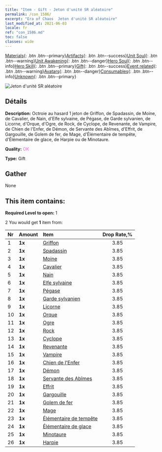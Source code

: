 ```yaml
---
title: "Item - Gift - Jeton d'unité SR aléatoire"
permalink: /con_1586/
excerpt: "Era of Chaos  Jeton d'unité SR aléatoire"
last_modified_at: 2021-06-03
locale: fr
ref: "con_1586.md"
toc: false
classes: wide
---
```

 [Materials](/ItemsFR/){: .btn .btn--primary}[Artifacts](/ItemsFR/Artifacts/){: .btn .btn--success}[Unit Soul](/ItemsFR/UnitSoul/){: .btn .btn--warning}[Unit Awakening](/ItemsFR/UnitAwakening/){: .btn .btn--danger}[Hero Soul](/ItemsFR/HeroSoul/){: .btn .btn--info}[Hero Skill](/ItemsFR/HeroSkill/){: .btn .btn--primary}[Gift](/ItemsFR/Gift/){: .btn .btn--success}[Event related](/ItemsFR/Events/){: .btn .btn--warning}[Avatars](/ItemsFR/Avatars/){: .btn .btn--danger}[Consumables](/ItemsFR/Consumables/){: .btn .btn--info}[Unknown](/ItemsFR/Unknown/){: .btn .btn--primary}

 ![Jeton d'unité SR aléatoire](/images/t/i_907181.png)

## Détails
 **Description:** Octroie au hasard 1 jeton de Griffon, de Spadassin, de Moine, de Cavalier, de Nain, d'Elfe sylvaine, de Pégase, de Garde sylvanien, de Licorne, d'Orque, d'Ogre, de Rock, de Cyclope, de Revenante, de Vampire, de Chien de l'Enfer, de Démon, de Servante des Abîmes, d'Effrit, de Gargouille, de Golem de fer, de Mage, d'Élémentaire de tempête, d'Élémentaire de glace, de Harpie ou de Minotaure.

 **Quality:** <span style="color: #DA70D6">OK</span>

 **Type:** Gift

## Gather

  None

## This item contains:

 **Required Level to open:** 1

 2 You would get **1** item  from:

  | Nr | Amount |     Item    | Drop Rate,% |
  |:---|:-------|:------------|:---------:|
  | 1 |  **1x** | [Griffon](/ItemsFR/unt_192/) | 3.85 | 
  | 2 |  **1x** | [Spadassin](/ItemsFR/unt_193/) | 3.85 | 
  | 3 |  **1x** | [Moine](/ItemsFR/unt_194/) | 3.85 | 
  | 4 |  **1x** | [Cavalier ](/ItemsFR/unt_195/) | 3.85 | 
  | 5 |  **1x** | [Nain](/ItemsFR/unt_200/) | 3.85 | 
  | 6 |  **1x** | [Elfe sylvaine](/ItemsFR/unt_201/) | 3.85 | 
  | 7 |  **1x** | [Pégase](/ItemsFR/unt_202/) | 3.85 | 
  | 8 |  **1x** | [Garde sylvanien](/ItemsFR/unt_203/) | 3.85 | 
  | 9 |  **1x** | [Licorne](/ItemsFR/unt_204/) | 3.85 | 
  | 10 |  **1x** | [Orque](/ItemsFR/unt_219/) | 3.85 | 
  | 11 |  **1x** | [Ogre](/ItemsFR/unt_220/) | 3.85 | 
  | 12 |  **1x** | [Rock](/ItemsFR/unt_221/) | 3.85 | 
  | 13 |  **1x** | [Cyclope](/ItemsFR/unt_222/) | 3.85 | 
  | 14 |  **1x** | [Revenante](/ItemsFR/unt_210/) | 3.85 | 
  | 15 |  **1x** | [Vampire](/ItemsFR/unt_211/) | 3.85 | 
  | 16 |  **1x** | [Chien de l'Enfer](/ItemsFR/unt_228/) | 3.85 | 
  | 17 |  **1x** | [Démon](/ItemsFR/unt_229/) | 3.85 | 
  | 18 |  **1x** | [Servante des Abîmes](/ItemsFR/unt_230/) | 3.85 | 
  | 19 |  **1x** | [Effrit](/ItemsFR/unt_231/) | 3.85 | 
  | 20 |  **1x** | [Gargouille](/ItemsFR/unt_236/) | 3.85 | 
  | 21 |  **1x** | [Golem de fer](/ItemsFR/unt_237/) | 3.85 | 
  | 22 |  **1x** | [Mage](/ItemsFR/unt_238/) | 3.85 | 
  | 23 |  **1x** | [Élémentaire de tempête](/ItemsFR/unt_263/) | 3.85 | 
  | 24 |  **1x** | [Élémentaire de glace](/ItemsFR/unt_264/) | 3.85 | 
  | 25 |  **1x** | [Minotaure](/ItemsFR/unt_248/) | 3.85 | 
  | 26 |  **1x** | [Harpie](/ItemsFR/unt_245/) | 3.85 | 
